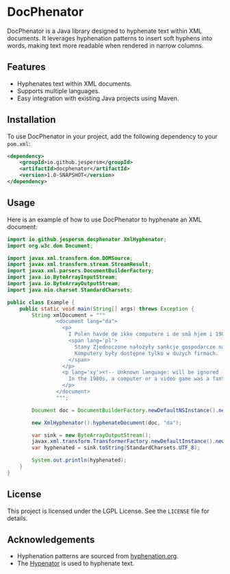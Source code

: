 # DocPhenator

DocPhenator is a Java library designed to hyphenate text within XML documents. It leverages hyphenation patterns to insert soft hyphens into words, making text more readable when rendered in narrow columns.

## Features

- Hyphenates text within XML documents.
- Supports multiple languages.
- Easy integration with existing Java projects using Maven.

## Installation

To use DocPhenator in your project, add the following dependency to your `pom.xml`:

```xml
<dependency>
    <groupId>io.github.jespersm</groupId>
    <artifactId>docphenator</artifactId>
    <version>1.0-SNAPSHOT</version>
</dependency>
```

## Usage

Here is an example of how to use DocPhenator to hyphenate an XML document:

```java
import io.github.jespersm.docphenator.XmlHyphenator;
import org.w3c.dom.Document;

import javax.xml.transform.dom.DOMSource;
import javax.xml.transform.stream.StreamResult;
import javax.xml.parsers.DocumentBuilderFactory;
import java.io.ByteArrayInputStream;
import java.io.ByteArrayOutputStream;
import java.nio.charset.StandardCharsets;

public class Example {
    public static void main(String[] args) throws Exception {
        String xmlDocument = """
                <document lang="da">
                  <p>
                    I Polen havde de ikke computere i de små hjem i 1980'erne:
                    <span lang='pl'>
                      Stany Zjednoczone nałożyły sankcje gospodarcze na Polską Rzeczpospolitą Ludową:
                      Komputery były dostępne tylko w dużych firmach.
                    </span>
                  </p>
                  <p lang='xy'><!-- Unknown language: will be ignored -->
                    In the 1980s, a computer or a video game was a fantastic thing to have.
                  </p>
                </document>
                """;

        Document doc = DocumentBuilderFactory.newDefaultNSInstance().newDocumentBuilder().parse(new ByteArrayInputStream(xmlDocument.getBytes(StandardCharsets.UTF_8)), "UTF-8");

        new XmlHyphenator().hyphenateDocument(doc, "da");

        var sink = new ByteArrayOutputStream();
        javax.xml.transform.TransformerFactory.newDefaultInstance().newTransformer().transform(new DOMSource(doc), new StreamResult(sink));
        var hyphenated = sink.toString(StandardCharsets.UTF_8);

        System.out.println(hyphenated);
    }
}
```

## License

This project is licensed under the LGPL License. See the `LICENSE` file for details.

## Acknowledgements

- Hyphenation patterns are sourced from [hyphenation.org](https://hyphenation.org).
- The [Hypenator](https://github.com/Nianna/hyphenator) is used to hyphenate text.

